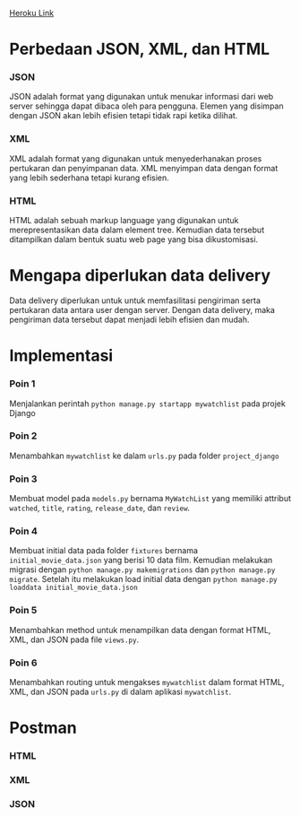 [Heroku Link](https://tugasduapbpraihankusui.herokuapp.com/mywatchlist/)

# Perbedaan JSON, XML, dan HTML
### JSON
JSON adalah format yang digunakan untuk menukar informasi dari web server sehingga dapat dibaca oleh para pengguna. Elemen yang disimpan dengan JSON akan lebih efisien tetapi tidak rapi ketika dilihat.

### XML
XML adalah format yang digunakan untuk menyederhanakan proses pertukaran dan penyimpanan data. XML menyimpan data dengan format yang lebih sederhana tetapi kurang efisien.

### HTML
HTML adalah sebuah markup language yang digunakan untuk merepresentasikan data dalam element tree. Kemudian data tersebut ditampilkan dalam bentuk suatu web page yang bisa dikustomisasi.

# Mengapa diperlukan data delivery
Data delivery diperlukan untuk untuk memfasilitasi pengiriman serta pertukaran data antara user dengan server. Dengan data delivery, maka pengiriman data tersebut dapat menjadi lebih efisien dan mudah.

# Implementasi
### Poin 1
Menjalankan perintah `python manage.py startapp mywatchlist` pada projek Django

### Poin 2
Menambahkan `mywatchlist` ke dalam `urls.py` pada folder `project_django`

### Poin 3
Membuat model pada `models.py` bernama `MyWatchList` yang memiliki attribut `watched`, `title`, `rating`, `release_date`, dan `review`.

### Poin 4
Membuat initial data pada folder `fixtures` bernama `initial_movie_data.json` yang berisi 10 data film. Kemudian melakukan migrasi dengan `python manage.py makemigrations` dan `python manage.py migrate`. Setelah itu melakukan load initial data dengan `python manage.py loaddata initial_movie_data.json`

### Poin 5
Menambahkan method untuk menampilkan data dengan format HTML, XML, dan JSON pada file `views.py`.

### Poin 6 
Menambahkan routing untuk mengakses `mywatchlist` dalam format HTML, XML, dan JSON pada `urls.py` di dalam aplikasi `mywatchlist`.

# Postman

### HTML

### XML

### JSON
